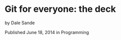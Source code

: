 # Git for everyone: the deck

by Dale Sande

Published June 18, 2014 in Programming

<script async class="speakerdeck-embed" data-id="99efd970d8c501317e0966c362724819" data-ratio="1.33333333333333" src="//speakerdeck.com/assets/embed.js"></script>
